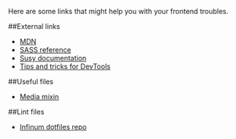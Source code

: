Here are some links that might help you with your frontend troubles.

##External links
* [MDN](https://developer.mozilla.org/en-US/)
* [SASS reference](http://sass-lang.com/documentation/file.SASS_REFERENCE.html)
* [Susy documentation](http://susydocs.oddbird.net/en/latest/)
* [Tips and tricks for DevTools](https://developer.chrome.com/devtools/docs/tips-and-tricks)


##Useful files
* [Media mixin](/resources/media.scss)


##Lint files
* [Infinum dotfiles repo](https://github.com/infinum/dotfiles/tree/master/code-linters)
